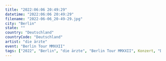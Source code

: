 ```yaml
---
title: "2022:06:06 20:49:29"
datetime: "2022:06:06 20:49:29"
filename: "2022-06-06_20-49-29.jpg"
city: "Berlin"
state: ""
country: "Deutschland"
countryCode: "Deutschland"
artist: "die ärzte"
event: "Berlin Tour MMXXII"
tags: ["2022", "Berlin", "die ärzte", "Berlin Tour MMXXII", Konzert, "Deutschland"]
---
```

